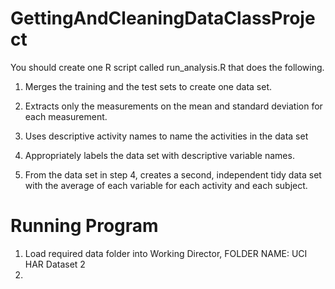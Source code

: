 # GettingAndCleaningDataClassProject


 You should create one R script called run_analysis.R that does the following. 
 
1. Merges the training and the test sets to create one data set.

2. Extracts only the measurements on the mean and standard deviation for each measurement. 

3. Uses descriptive activity names to name the activities in the data set

4. Appropriately labels the data set with descriptive variable names. 

5. From the data set in step 4, creates a second, independent tidy data set with the average of each variable for each activity and each subject.

# Running Program

1. Load required data folder into Working Director, FOLDER NAME: UCI HAR Dataset 2
2. 
